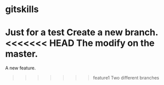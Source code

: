 # gitskills
Just for a test
Create a new branch.
<<<<<<< HEAD
The modify on the master.
=======
A new feature.
>>>>>>> feature1
Two different branches
